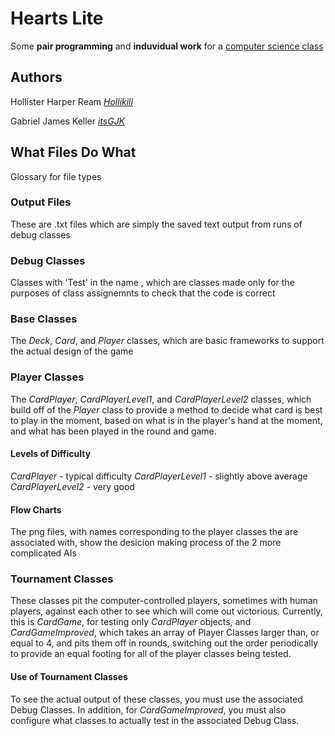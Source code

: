 # Hearts Lite

Some **pair programming** and **induvidual work** for a [computer science class](https://lasacs.com/)

## Authors

Hollister Harper Ream [*Hollikill*](https://github.com/Hollikill)

Gabriel James Keller [*itsGJK*](https://github.com/ItsGJK)

## What Files Do What

Glossary for file types

### Output Files

These are .txt files which are simply the saved text output from runs of debug classes

### Debug Classes

Classes with 'Test' in the name , which are classes made only for the purposes of class assignemnts to check that the code is correct

### Base Classes

The *Deck*, *Card*, and *Player* classes, which are basic frameworks to support the actual design of the game

### Player Classes

The *CardPlayer*, *CardPlayerLevel1*, and *CardPlayerLevel2* classes, which build off of the *Player* class to provide a method to decide what card is best to play in the moment, based on what is in the player's hand at the moment, and what has been played in the round and game.

#### Levels of Difficulty

*CardPlayer* - typical difficulty
*CardPlayerLevel1* - slightly above average
*CardPlayerLevel2* - very good

#### Flow Charts

The png files, with names corresponding to the player classes the are associated with, show the desicion making process of the 2 more complicated AIs

### Tournament Classes

These classes pit the computer-controlled players, sometimes with human players, against each other to see which will come out victorious. Currently, this is *CardGame*, for testing only *CardPlayer* objects, and *CardGameImproved*, which takes an array of Player Classes larger than, or equal to 4, and pits them off in rounds, switching out the order periodically to provide an equal footing for all of the player classes being tested.

#### Use of Tournament Classes

To see the actual output of these classes, you must use the associated Debug Classes. In addition, for *CardGameImproved*, you must also configure what classes to actually test in the associated Debug Class.
